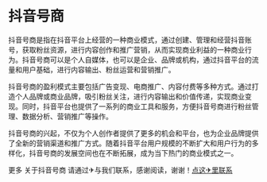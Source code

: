 # 抖音号商

抖音号商是指在抖音平台上经营的一种商业模式，通过创建、管理和经营抖音账号，获取粉丝资源，进行内容创作和推广营销，从而实现商业利益的一种商业行为。抖音号商可以是个人自媒体，也可以是企业、品牌或机构，通过抖音平台的流量和用户基础，进行内容输出、粉丝运营和营销推广。

抖音号商的盈利模式主要包括广告变现、电商推广、内容付费等多种方式。通过打造个人品牌或商业品牌，吸引粉丝关注，进行内容输出和价值传递，实现商业变现。同时，抖音平台也提供了一系列的商业工具和服务，方便抖音号商进行粉丝管理、数据分析、营销推广等操作。

抖音号商的兴起，不仅为个人创作者提供了更多的机会和平台，也为企业品牌提供了全新的营销渠道和推广方式。随着抖音平台用户规模的不断扩大和用户行为的多样化，抖音号商的发展空间也在不断拓展，成为当下热门的商业模式之一。

更多 关于抖音号商 请通过✈与我们联系，感谢阅读，谢谢！[点这✈里联系](https://ww.k02.cc)